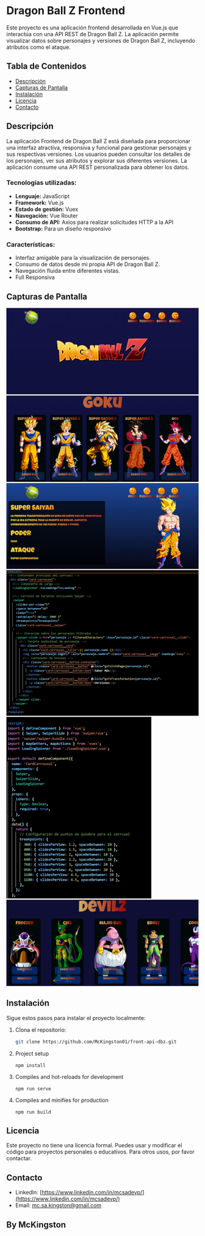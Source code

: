 
  # Dragon Ball Z Frontend
Este proyecto es una aplicación frontend desarrollada en Vue.js que interactúa con una API REST de Dragon Ball Z. La aplicación permite visualizar datos sobre personajes y versiones de Dragon Ball Z, incluyendo atributos como el ataque.

## Tabla de Contenidos

- [Descripción](#descripción)
- [Capturas de Pantalla](#capturas-de-pantalla)
- [Instalación](#instalación)
- [Licencia](#licencia)
- [Contacto](#contacto)

## Descripción
La aplicación Frontend de Dragon Ball Z está diseñada para proporcionar una interfaz atractiva, responsiva y funcional para gestionar personajes y sus respectivas versiones. Los usuarios pueden consultar los detalles de los personajes, ver sus atributos y explorar sus diferentes versiones. La aplicación consume una API REST personalizada para obtener los datos.

### Tecnologías utilizadas:

- **Lenguaje:** JavaScript
- **Framework:** Vue.js
- **Estado de gestión:** Vuex
- **Navegación:** Vue Router
- **Consumo de API:** Axios para realizar solicitudes HTTP a la API
- **Bootstrap:** Para un diseño responsivo

### Características:

- Interfaz amigable para la visualización de personajes.
- Consumo de datos desde mi propia API de Dragon Ball Z.
- Navegación fluida entre diferentes vistas.
- Full Responsiva


## Capturas de Pantalla


![Home](./public/img/1.png)
![Versiones](./public/img/4.png)
![Detalles](./public/img/5.png)
![Carrousel Template](./public/img/7.png)
![Carrousel Script](./public/img/6.png)
![Vista Carrousel](./public/img/3.png)

## Instalación

Sigue estos pasos para instalar el proyecto localmente:

1. Clona el repositorio:
   ```bash
   git clone https://github.com/McKingston01/front-api-dbz.git

2. Project setup
    ```
    npm install
    ```

3. Compiles and hot-reloads for development
    ```
    npm run serve
    ```

4. Compiles and minifies for production
    ```
    npm run build
    ```

## Licencia
Este proyecto no tiene una licencia formal. Puedes usar y modificar el código para proyectos personales o educativos. Para otros usos, por favor contactar.

## Contacto
- LinkedIn: [https://www.linkedin.com/in/mcsadevp/](https://www.linkedin.com/in/mcsadevp/)
- Email: mc.sa.kingston@gmail.com

## By McKingston


